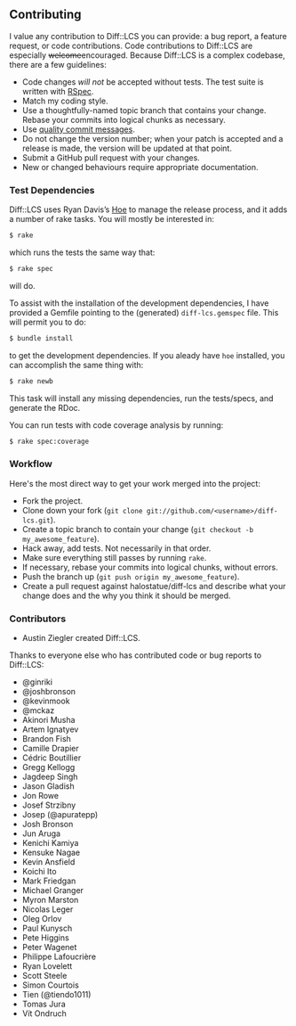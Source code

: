 ## Contributing

I value any contribution to Diff::LCS you can provide: a bug report, a
feature request, or code contributions. Code contributions to Diff::LCS are
especially <del>welcome</del>encouraged. Because Diff::LCS is a complex
codebase, there are a few guidelines:

- Code changes _will not_ be accepted without tests. The test suite is
  written with [RSpec][].
- Match my coding style.
- Use a thoughtfully-named topic branch that contains your change. Rebase
  your commits into logical chunks as necessary.
- Use [quality commit messages][].
- Do not change the version number; when your patch is accepted and a release
  is made, the version will be updated at that point.
- Submit a GitHub pull request with your changes.
- New or changed behaviours require appropriate documentation.

### Test Dependencies

Diff::LCS uses Ryan Davis’s [Hoe][] to manage the release process, and it
adds a number of rake tasks. You will mostly be interested in:

```sh
$ rake
```

which runs the tests the same way that:

```sh
$ rake spec
```

will do.

To assist with the installation of the development dependencies, I have
provided a Gemfile pointing to the (generated) `diff-lcs.gemspec` file. This
will permit you to do:

```sh
$ bundle install
```

to get the development dependencies. If you aleady have `hoe` installed, you
can accomplish the same thing with:

```sh
$ rake newb
```

This task will install any missing dependencies, run the tests/specs, and
generate the RDoc.

You can run tests with code coverage analysis by running:

```sh
$ rake spec:coverage
```

### Workflow

Here's the most direct way to get your work merged into the project:

- Fork the project.
- Clone down your fork (`git clone git://github.com/<username>/diff-lcs.git`).
- Create a topic branch to contain your change (`git checkout -b my_awesome_feature`).
- Hack away, add tests. Not necessarily in that order.
- Make sure everything still passes by running `rake`.
- If necessary, rebase your commits into logical chunks, without errors.
- Push the branch up (`git push origin my_awesome_feature`).
- Create a pull request against halostatue/diff-lcs and describe what your
  change does and the why you think it should be merged.

### Contributors

- Austin Ziegler created Diff::LCS.

Thanks to everyone else who has contributed code or bug reports to Diff::LCS:

- @ginriki
- @joshbronson
- @kevinmook
- @mckaz
- Akinori Musha
- Artem Ignatyev
- Brandon Fish
- Camille Drapier
- Cédric Boutillier
- Gregg Kellogg
- Jagdeep Singh
- Jason Gladish
- Jon Rowe
- Josef Strzibny
- Josep (@apuratepp)
- Josh Bronson
- Jun Aruga
- Kenichi Kamiya
- Kensuke Nagae
- Kevin Ansfield
- Koichi Ito
- Mark Friedgan
- Michael Granger
- Myron Marston
- Nicolas Leger
- Oleg Orlov
- Paul Kunysch
- Pete Higgins
- Peter Wagenet
- Philippe Lafoucrière
- Ryan Lovelett
- Scott Steele
- Simon Courtois
- Tien (@tiendo1011)
- Tomas Jura
- Vít Ondruch

[rspec]: http://rspec.info/documentation/
[quality commit messages]: http://tbaggery.com/2008/04/19/a-note-about-git-commit-messages.html
[hoe]: https://github.com/seattlerb/hoe
